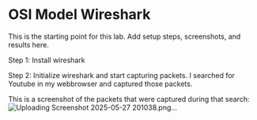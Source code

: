 # OSI Model Wireshark

This is the starting point for this lab. Add setup steps, screenshots, and results here.

Step 1: Install wireshark

Step 2: Initialize wireshark and start capturing packets. I searched for Youtube in my webbrowser and captured those packets.

This is a screenshot of the packets that were captured during that search:
![Uploading Screenshot 2025-05-27 201038.png…]()



